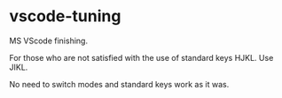# vscode-tuning
MS VScode finishing.

For those who are not satisfied with the use of standard keys HJKL.
Use JIKL.

No need to switch modes and standard keys work as it was.
